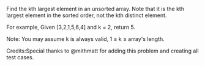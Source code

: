Find the kth largest element in an unsorted array. Note that it is the kth largest element in the sorted order, not the kth distinct element.

For example,
Given [3,2,1,5,6,4] and k = 2, return 5.


Note:
You may assume k is always valid, 1 &le; k &le; array's length.

Credits:Special thanks to @mithmatt for adding this problem and creating all test cases.